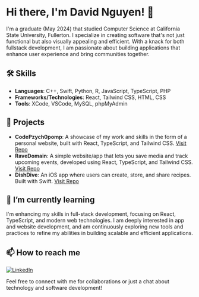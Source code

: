 # Hi there, I'm David Nguyen! 👋

I'm a graduate (May 2024) that studied Computer Science at California State University, Fullerton. I specialize in creating software that's not just functional but also visually appealing and efficient. With a knack for both fullstack development, I am passionate about building applications that enhance user experience and bring communities together.

## 🛠 Skills
- **Languages**: C++, Swift, Python, R, JavaScript, TypeScript, PHP
- **Frameworks/Technologies**: React, Tailwind CSS, HTML, CSS
- **Tools**: XCode, VSCode, MySQL, phpMyAdmin

## 🔨 Projects
- **CodePzych0pomp**: A showcase of my work and skills in the form of a personal website, built with React, TypeScript, and Tailwind CSS. [Visit Repo](https://github.com/Pzychopomp/CodePzych0pomp)
- **RaveDomain**: A simple website/app that lets you save media and track upcoming events, developed using React, TypeScript, and Tailwind CSS. [Visit Repo](https://github.com/Pzychopomp/RaveDomain)
- **DishDive**: An iOS app where users can create, store, and share recipes. Built with Swift. [Visit Repo](https://github.com/Pzychopomp/DishDive)

## 🌱 I’m currently learning
I'm enhancing my skills in full-stack development, focusing on React, TypeScript, and modern web technologies. I am deeply interested in app and website development, and am continuously exploring new tools and practices to refine my abilities in building scalable and efficient applications.

## 📫 How to reach me
[![LinkedIn](https://img.shields.io/badge/LinkedIn-0077B5?style=for-the-badge&logo=linkedin&logoColor=white)](https://www.linkedin.com/in/davidnguyen777/)

Feel free to connect with me for collaborations or just a chat about technology and software development!


<!--
**Pzychopomp/Pzychopomp** is a ✨ _special_ ✨ repository because its `README.md` (this file) appears on your GitHub profile.

Here are some ideas to get you started:

- 🔭 I’m currently working on ...
- 🌱 I’m currently learning ...
- 👯 I’m looking to collaborate on ...
- 🤔 I’m looking for help with ...
- 💬 Ask me about ...
- 📫 How to reach me: ...
- 😄 Pronouns: ...
- ⚡ Fun fact: ...
-->
